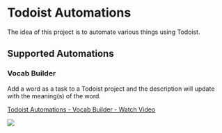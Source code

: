 # Todoist Automations
The idea of this project is to automate various things using Todoist.

## Supported Automations

### Vocab Builder
Add a word as a task to a Todoist project and the description will update with
the meaning(s) of the word.

<a href="https://www.loom.com/share/953ee3c4db2c40d8addecb0075dfdf59">
  <p>Todoist Automations - Vocab Builder - Watch Video</p>
  <img style="max-width:300px;" src="https://cdn.loom.com/sessions/thumbnails/953ee3c4db2c40d8addecb0075dfdf59-with-play.gif">
</a>